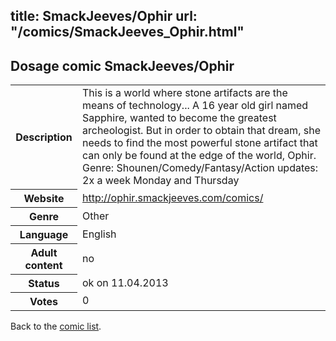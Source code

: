 title: SmackJeeves/Ophir
url: "/comics/SmackJeeves_Ophir.html"
---
Dosage comic SmackJeeves/Ophir
-----------------------------------------

<table class="comicinfo">
<tr>
<th>Description</th><td>This is a world where stone artifacts are the means of technology... A 16 year old girl named Sapphire, wanted to become the greatest archeologist. But in order to obtain that dream, she needs to find the most powerful stone artifact that can only be found at the edge of the world, Ophir. Genre: Shounen/Comedy/Fantasy/Action updates: 2x a week Monday and Thursday</td>
</tr>
<tr>
<th>Website</th><td><a href="http://ophir.smackjeeves.com/comics/">http://ophir.smackjeeves.com/comics/</a></td>
</tr>
<tr>
<th>Genre</th><td>Other</td>
</tr>
<tr>
<th>Language</th><td>English</td>
</tr>
<tr>
<th>Adult content</th><td>no</td>
</tr>
<tr>
<th>Status</th><td>ok on 11.04.2013</td>
</tr>
<tr>
<th>Votes</th><td>0</div></td>
</tr>
</table>

Back to the [comic list](../comic-index.html).
